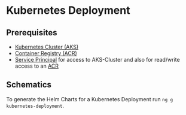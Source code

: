 # Kubernetes Deployment

## Prerequisites

- [Kubernetes Cluster (AKS)](https://docs.microsoft.com/en-us/azure/aks/kubernetes-walkthrough)
- [Container Registry (ACR)](https://docs.microsoft.com/en-us/azure/container-registry)
- [Service Principal](https://docs.microsoft.com/en-us/azure/aks/kubernetes-service-principal) for access to AKS-Cluster and also for read/write access to an [ACR](https://docs.microsoft.com/en-us/azure/container-registry/container-registry-auth-aks?toc=%2fazure%2faks%2ftoc.json#grant-aks-access-to-acr)

## Schematics

To generate the Helm Charts for a Kubernetes Deployment run `ng g kubernetes-deployment`.
